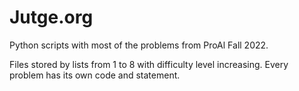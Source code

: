 # Jutge.org

Python scripts with most of the problems from ProAl Fall 2022.

Files stored by lists from 1 to 8 with difficulty level increasing. Every problem has its own code and statement.
